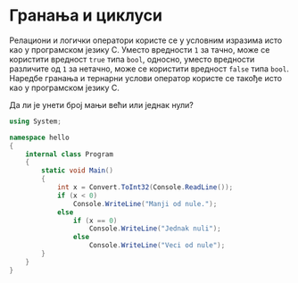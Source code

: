# Гранања и циклуси

Релациони и логички оператори користе се у условним изразима исто као у
програмском језику C. Уместо вредности `1` за тачно, може се користити вредност
`true` типа `bool`, односно, уместо вредности различите од `1` за нетачно, може
се користити вредност `false` типа `bool`. Наредбе гранања и тернарни услови
оператор користе се такође исто као у програмском језику C.

Да ли је унети број мањи већи или једнак нули?

```cs
using System;

namespace hello
{
    internal class Program
    {
        static void Main()
        {
            int x = Convert.ToInt32(Console.ReadLine());
            if (x < 0)
                Console.WriteLine("Manji od nule.");
            else
                if (x == 0)
                    Console.WriteLine("Jednak nuli");
                else
                    Console.WriteLine("Veci od nule");
        }
    }
}
```
